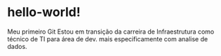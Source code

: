 # hello-world!
Meu primeiro Git
Estou em transição da carreira de Infraestrutura como técnico de TI para área de dev. mais especificamente com analise de dados. 
